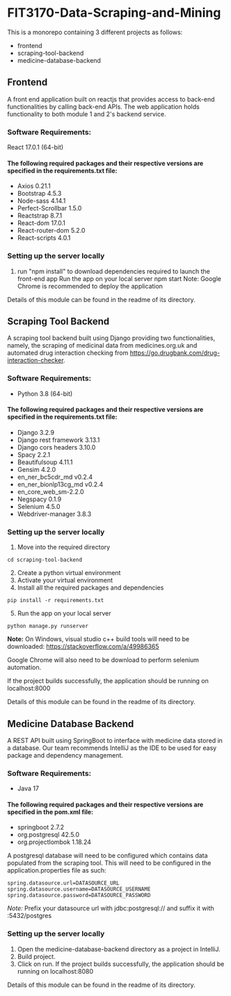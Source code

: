 # FIT3170-Data-Scraping-and-Mining
This is a monorepo containing 3 different projects as follows:
- frontend
- scraping-tool-backend
- medicine-database-backend

## Frontend
A front end application built on reactjs that provides access to back-end functionalities by calling back-end APIs. The web application holds functionality to both module 1 and 2's backend service.

### Software Requirements:
React 17.0.1 (64-bit)
#### The following required packages and their respective versions are specified in the requirements.txt file:
- Axios 0.21.1
- Bootstrap 4.5.3
- Node-sass 4.14.1
- Perfect-Scrollbar 1.5.0
- Reactstrap 8.7.1
- React-dom 17.0.1
- React-router-dom 5.2.0
- React-scripts 4.0.1

### Setting up the server locally
1. run "npm install" to download dependencies required to launch the front-end app
Run the app on your local server
npm start
Note: Google Chrome is recommended to deploy the application

Details of this module can be found in the readme of its directory.

## Scraping Tool Backend
A scraping tool backend built using Django providing two functionalities, namely, the scraping of medicinal data from medicines.org.uk and automated drug interaction checking from https://go.drugbank.com/drug-interaction-checker.

### Software Requirements:
- Python 3.8 (64-bit)
#### The following required packages and their respective versions are specified in the requirements.txt file:
- Django 3.2.9
- Django rest framework 3.13.1
- Django cors headers 3.10.0
- Spacy 2.2.1
- Beautifulsoup 4.11.1
- Gensim 4.2.0
- en_ner_bc5cdr_md v0.2.4
- en_ner_bionlp13cg_md v0.2.4
- en_core_web_sm-2.2.0
- Negspacy 0.1.9
- Selenium 4.5.0
- Webdriver-manager 3.8.3

### Setting up the server locally
1. Move into the required directory
```
cd scraping-tool-backend
```
2. Create a python virtual environment
3. Activate your virtual environment
4. Install all the required packages and dependencies
```
pip install -r requirements.txt
```
5. Run the app on your local server
```
python manage.py runserver
```

**Note:** On Windows, visual studio c++ build tools will need to be downloaded: https://stackoverflow.com/a/49986365

Google Chrome will also need to be download to perform selenium automation.

If the project builds successfully, the application should be running on localhost:8000

Details of this module can be found in the readme of its directory.


## Medicine Database Backend
A REST API built using SpringBoot to interface with medicine data stored in a database. Our team recommends IntelliJ as the IDE to be used for easy package and dependency management.

### Software Requirements:
- Java 17
#### The following required packages and their respective versions are specified in the pom.xml file:
- springboot 2.7.2
- org.postgresql 42.5.0
- org.projectlombok 1.18.24

A postgresql database will need to be configured which contains data populated from the scraping tool. This will need to be configured in the application.properties file as such:
```
spring.datasource.url=DATASOURCE_URL
spring.datasource.username=DATASOURCE_USERNAME
spring.datasource.password=DATASOURCE_PASSWORD
```
*Note:* Prefix your datasource url with jdbc:postgresql:// and suffix it with :5432/postgres

### Setting up the server locally
1. Open the medicine-database-backend directory as a project in IntelliJ.
2. Build project.
3. Click on run.
If the project builds successfully, the application should be running on localhost:8080

Details of this module can be found in the readme of its directory.

